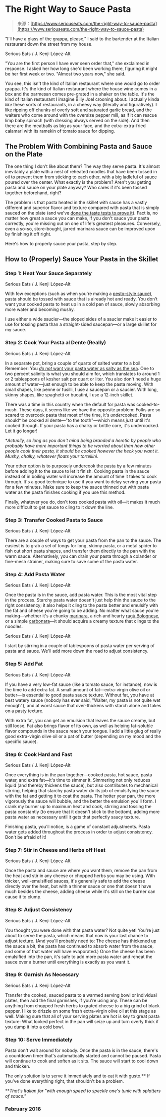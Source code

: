 <!--yml
category: 未分类
date: 2024-05-27 15:17:09
-->

# The Right Way to Sauce Pasta

> 来源：[https://www.seriouseats.com/the-right-way-to-sauce-pasta](https://www.seriouseats.com/the-right-way-to-sauce-pasta)

"I'll have a glass of the grappa, please," I said to the bartender at the Italian restaurant down the street from my house.

 Serious Eats / J. Kenji López-Alt 

"You are the first person I have ever seen order that," she exclaimed in response. I asked her how long she'd been working there, figuring it might be her first week or two. "Almost two years now," she said.

You see, this isn't the kind of Italian restaurant where one would go to order grappa. It's the kind of Italian restaurant where the house wine comes in a box and the parmesan comes pre-grated in a shaker on the table. It's the kind of Italian restaurant I imagine Billy Joel crooning about. I actually kinda *like* these sorts of restaurants, in a cheesy way (literally and figuratively). I like ripping off chunks of overly soft and saturated garlic bread, and the waiters who come around with the oversize pepper mill, as if it can rescue limp baby spinach (with dressing always served on the side). And then there are the meatballs as big as your face, and the extra-extra-fried calamari with its ramekin of tomato sauce for dipping.

## The Problem With Combining Pasta and Sauce on the Plate

The one thing I don't like about them? The way they serve pasta. It's almost inevitably a plate with a nest of reheated noodles that have been tossed in oil to prevent them from sticking to each other, with a big ladleful of sauce poured over the center. What exactly is the problem? Aren't you getting pasta and sauce on your plate anyway? Who cares if it's been tossed together beforehand, right?

The problem is that pasta heated in the skillet with sauce has a vastly different and superior flavor and texture compared with pasta that is simply sauced on the plate (and we've [done the taste tests to prove it](https://www.seriouseats.com/does-pasta-water-really-make-difference)). Fact is, no matter how great a sauce you can make, if you don't sauce your pasta correctly, you're missing out on one of life's greatest pleasures. Conversely, even a so-so, store-bought, jarred marinara sauce can be improved upon by finishing it off right.

Here's how to properly sauce your pasta, step by step.

## How to (Properly) Sauce Your Pasta in the Skillet

### Step 1: Heat Your Sauce Separately

 Serious Eats / J. Kenji López-Alt 

With few exceptions (such as when you're making a [pesto-style sauce](https://www.seriouseats.com/pesto-pasta-potatoes-green-beans-recipe)), pasta should be tossed with sauce that is already hot and ready. You don't want your cooked pasta to heat up in a cold pan of sauce, slowly absorbing more water and becoming mushy.

I use either a wide saucier—the sloped sides of a saucier make it easier to use for tossing pasta than a straight-sided saucepan—or a large skillet for my sauce.

### Step 2: Cook Your Pasta al Dente (Really)

 Serious Eats / J. Kenji López-Alt 

In a separate pot, bring a couple of quarts of salted water to a boil. Remember: You [*do not* want your pasta water as salty as the sea](https://www.seriouseats.com/how-salty-should-pasta-water-be). One to two percent salinity is what you should aim for, which translates to around 1 or 2 tablespoons of kosher salt per quart or liter. You also don't need a huge amount of water—just enough to be able to keep the pasta moving. With small shapes, like penne or fusilli, I use a saucepan or a saucier. With long, skinny shapes, like spaghetti or bucatini, I use a 12-inch skillet.

There was a time in this country when the default for pasta was cooked-to-mush. These days, it seems like we have the opposite problem: Folks are so scared to overcook pasta that most of the time, it's *under*cooked. Pasta should* be cooked al dente—"to the tooth"—which means *just* until it's cooked through. If your pasta has a chalky or brittle core, it's undercooked. Let it go longer!

**Actually, so long as you don't mind being branded a heretic by people who probably have more important things to be worried about than how other people cook their pasta, it should be cooked however the heck you want it. Mushy, chalky, whatever floats your tortellini.*

Your other option is to purposely undercook the pasta by a few minutes before adding it to the sauce to let it finish. Cooking pasta in the sauce instead of in boiling water will increase the amount of time it takes to cook through. It's a good technique to use if you want to delay serving your pasta for a few minutes. Make sure to keep the sauce thinned out with pasta water as the pasta finishes cooking if you use this method.

Finally, whatever you do, don't toss cooked pasta with oil—it makes it much more difficult to get sauce to cling to it down the line.

### Step 3: Transfer Cooked Pasta to Sauce

 Serious Eats / J. Kenji López-Alt 

There are a couple of ways to get your pasta from the pan to the sauce. The easiest is to grab a set of tongs for long, skinny pasta, or a metal spider to fish out short pasta shapes, and transfer them directly to the pan with the warm sauce. Alternatively, you can drain your pasta through a colander or fine-mesh strainer, making sure to save some of the pasta water.

### Step 4: Add Pasta Water

 Serious Eats / J. Kenji López-Alt 

Once the pasta is in the sauce, add pasta water. This is the most vital step in the process. Starchy pasta water doesn't just help thin the sauce to the right consistency; it also helps it cling to the pasta better and emulsify with the fat and cheese you're going to be adding. No matter what sauce you're making—whether it's a chunky [marinara](https://www.seriouseats.com/the-best-slow-cooked-italian-american-tomato-sauce-red-sauce-recipe), a rich and hearty [ragù Bolognese](https://www.seriouseats.com/the-best-slow-cooked-bolognese-sauce-recipe), or a simple [carbonara](https://www.seriouseats.com/pasta-carbonara-sauce-recipe)—it should acquire a creamy texture that clings to the noodles.

 Serious Eats / J. Kenji López-Alt 

I start by stirring in a couple of tablespoons of pasta water per serving of pasta and sauce. We'll add more down the road to adjust consistency.

### Step 5: Add Fat

 Serious Eats / J. Kenji López-Alt 

If you have a very low-fat sauce (like a tomato sauce, for instance), now is the time to add extra fat. A small amount of fat—extra-virgin olive oil or butter—is essential to good pasta sauce texture. Without fat, you have at best watery sauce (nobody has ever said, "Waiter, my pasta is not quite wet enough"), and at worst sauce that over-thickens with starch alone and takes on a pasty texture.

With extra fat, you can get an emulsion that leaves the sauce creamy, but still loose. Fat also brings flavor of its own, as well as helping fat-soluble flavor compounds in the sauce reach your tongue. I add a little glug of really good extra-virgin olive oil or a pat of butter (depending on my mood and the specific sauce).

### Step 6: Cook Hard and Fast

 Serious Eats / J. Kenji López-Alt 

Once everything is in the pan together—cooked pasta, hot sauce, pasta water, and extra fat—it's time to simmer it. Simmering not only reduces liquid (and thereby thickens the sauce), but also contributes to mechanical stirring, helping that starchy pasta water do its job of emulsifying the sauce with the fat and getting it to coat the pasta. The hotter your pan, the more vigorously the sauce will bubble, and the better the emulsion you'll form. I crank my burner up to maximum heat and cook, stirring and tossing the pasta constantly (to ensure that it doesn't stick to the bottom), adding more pasta water as necessary until it gets that perfectly saucy texture.

Finishing pasta, you'll notice, is a game of constant adjustments. Pasta water gets added throughout the process in order to adjust consistency. Don't be afraid of it!

### Step 7: Stir in Cheese and Herbs off Heat

 Serious Eats / J. Kenji López-Alt 

Once the pasta and sauce are where you want them, remove the pan from the heat and stir in any cheese or chopped herbs you may be using. With thicker, well-emulsified sauces, it's generally safe to add the cheese directly over the heat, but with a thinner sauce or one that doesn't have much besides the cheese, adding cheese while it's still on the burner can cause it to clump.

### Step 8: Adjust Consistency

 Serious Eats / J. Kenji López-Alt 

You thought you were done with that pasta water? Not quite yet! You're just about to serve the pasta, which means that now is your last chance to adjust texture. (And you'll probably need to: The cheese has thickened up the sauce a bit, the pasta has continued to absorb water from the sauce, and some of that water will have evaporated.) Once the cheese has been emulsified into the pan, it's safe to add more pasta water and reheat the sauce over a burner until everything is exactly as you want it.

### Step 9: Garnish As Necessary

 Serious Eats / J. Kenji López-Alt 

Transfer the cooked, sauced pasta to a warmed serving bowl or individual plates, then add the final garnishes, if you're using any. These can be anything from chopped fresh herbs to grated cheese to a big grind of black pepper. I like to drizzle on some fresh extra-virgin olive oil at this stage as well. Making sure that all of your serving plates are hot is key to great pasta texture: What looked perfect in the pan will seize up and turn overly thick if you dump it into a cold bowl.

### Step 10: Serve Immediately

Pasta don't wait around for nobody. Once the pasta is in the sauce, there's a countdown timer that's automatically started and cannot be paused. Pasta will continue to cook and soften as it sits. The sauce will start to cool down and thicken.

The only solution is to serve it immediately and to eat it with gusto.** If you've done everything right, that shouldn't be a problem.

***That's Italian for "with enough speed to speckle one's tunic with splatters of sauce."*

### February 2016